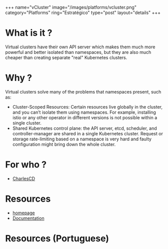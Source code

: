 +++
name="vCluster"
image="/images/platforms/vcluster.png"
category="Platforms"
ring="Estratégico"
type="post"
layout="details"
+++

# What is it ?

Virtual clusters have their own API server which makes them much more powerful and better isolated than namespaces, but they are also much cheaper than creating separate "real" Kubernetes clusters.

# Why ?

Virtual clusters solve many of the problems that namespaces present, such as:

* Cluster-Scoped Resources: Certain resources live globally in the cluster, and you can’t isolate them using namespaces. For example, installing istio or any other operator in different versions is not possible within a single cluster.
* Shared Kubernetes control plane: the API server, etcd, scheduler, and controller-manager are shared in a single Kubernetes cluster. Request or storage rate-limiting based on a namespace is very hard and faulty configuration might bring down the whole cluster.

# For who ?
* [CharlesCD](https://charlescd.io/)

# Resources
* [homepage](https://www.vcluster.com/)
* [Documentation](https://www.vcluster.com/docs/what-are-virtual-clusters)


# Resources (Portuguese)
